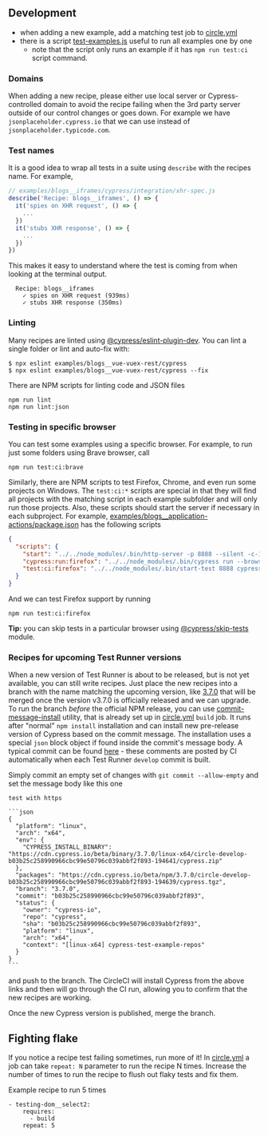 ## Development

- when adding a new example, add a matching test job to [circle.yml](circle.yml)
- there is a script [test-examples.js](test-examples.js) useful to run all examples one by one
  * note that the script only runs an example if it has `npm run test:ci` script command.

### Domains

When adding a new recipe, please either use local server or Cypress-controlled domain to avoid the recipe failing when the 3rd party server outside of our control changes or goes down. For example we have `jsonplaceholder.cypress.io` that we can use instead of `jsonplaceholder.typicode.com`.

### Test names

It is a good idea to wrap all tests in a suite using `describe` with the recipes name. For example,

```js
// examples/blogs__iframes/cypress/integration/xhr-spec.js
describe('Recipe: blogs__iframes', () => {
  it('spies on XHR request', () => {
    ...
  })
  it('stubs XHR response', () => {
    ...
  })
})
```

This makes it easy to understand where the test is coming from when looking at the terminal output.

```text
  Recipe: blogs__iframes
    ✓ spies on XHR request (939ms)
    ✓ stubs XHR response (350ms)
```

### Linting

Many recipes are linted using [@cypress/eslint-plugin-dev](https://github.com/cypress-io/eslint-plugin-dev). You can lint a single folder or lint and auto-fix with:

```shell
$ npx eslint examples/blogs__vue-vuex-rest/cypress
$ npx eslint examples/blogs__vue-vuex-rest/cypress --fix
```

There are NPM scripts for linting code and JSON files

```shell
npm run lint
npm run lint:json
```

### Testing in specific browser

You can test some examples using a specific browser. For example, to run just some folders using Brave browser, call

```shell
npm run test:ci:brave
```

Similarly, there are NPM scripts to test Firefox, Chrome, and even run some projects on Windows. The `test:ci:*` scripts are special in that they will find all projects with the matching script in each example subfolder and will only run those projects. Also, these scripts should start the server if necessary in each subproject. For example, [examples/blogs__application-actions/package.json](examples/blogs__application-actions/package.json) has the following scripts

```json
{
  "scripts": {
    "start": "../../node_modules/.bin/http-server -p 8888 --silent -c-1",
    "cypress:run:firefox": "../../node_modules/.bin/cypress run --browser firefox",
    "test:ci:firefox": "../../node_modules/.bin/start-test 8888 cypress:run:firefox"
  }
}
```

And we can test Firefox support by running

```shell
npm run test:ci:firefox
```

**Tip:** you can skip tests in a particular browser using [@cypress/skip-tests](https://github.com/cypress-io/cypress-skip-test) module.

### Recipes for upcoming Test Runner versions

When a new version of Test Runner is about to be released, but is not yet available, you can still write recipes. Just place the new recipes into a branch with the name matching the upcoming version, like [3.7.0](https://github.com/cypress-io/cypress-example-recipes/tree/3.7.0) that will be merged once the version v3.7.0 is officially released and we can upgrade. To run the branch _before_ the official NPM release, you can use [commit-message-install](http://github.com/bahmutov/commit-message-install) utility, that is already set up in [circle.yml](circle.yml) `build` job. It runs after "normal" `npm install` installation and can install new pre-release version of Cypress based on the commit message. The installation uses a special `json` block object if found inside the commit's message body. A typical commit can be found [here](https://github.com/cypress-io/cypress/commit/b03b25c258990966cbc99e50796c039abbf2f893#commitcomment-36028805) - these comments are posted by CI automatically when each Test Runner `develop` commit is built.

Simply commit an empty set of changes with `git commit --allow-empty` and set the message body like this one

    test with https

    ```json
    {
      "platform": "linux",
      "arch": "x64",
      "env": {
        "CYPRESS_INSTALL_BINARY": "https://cdn.cypress.io/beta/binary/3.7.0/linux-x64/circle-develop-b03b25c258990966cbc99e50796c039abbf2f893-194641/cypress.zip"
      },
      "packages": "https://cdn.cypress.io/beta/npm/3.7.0/circle-develop-b03b25c258990966cbc99e50796c039abbf2f893-194639/cypress.tgz",
      "branch": "3.7.0",
      "commit": "b03b25c258990966cbc99e50796c039abbf2f893",
      "status": {
        "owner": "cypress-io",
        "repo": "cypress",
        "sha": "b03b25c258990966cbc99e50796c039abbf2f893",
        "platform": "linux",
        "arch": "x64",
        "context": "[linux-x64] cypress-test-example-repos"
      }
    }
    ```
and push to the branch. The CircleCI will install Cypress from the above links and then will go through the CI run, allowing you to confirm that the new recipes are working.

Once the new Cypress version is published, merge the branch.

## Fighting flake

If you notice a recipe test failing sometimes, run more of it! In [circle.yml](circle.yml) a job can take `repeat: N` parameter to run the recipe N times. Increase the number of times to run the recipe to flush out flaky tests and fix them.

Example recipe to run 5 times

```
- testing-dom__select2:
    requires:
      - build
    repeat: 5
```
